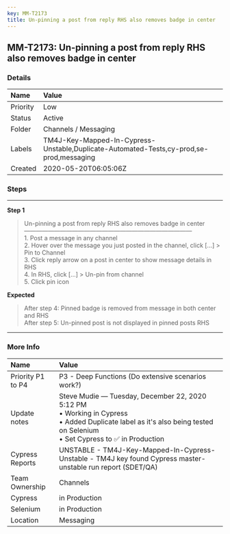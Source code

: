 ```yaml
---
key: MM-T2173
title: Un-pinning a post from reply RHS also removes badge in center
---
```


## MM-T2173: Un-pinning a post from reply RHS also removes badge in center

### Details

| Name     | Value                                                                                   |
| :------- | :-------------------------------------------------------------------------------------- |
| Priority | Low                                                                                     |
| Status   | Active                                                                                  |
| Folder   | Channels / Messaging                                                                    |
| Labels   | TM4J-Key-Mapped-In-Cypress-Unstable,Duplicate-Automated-Tests,cy-prod,se-prod,messaging |
| Created  | 2020-05-20T06:05:06Z                                                                    |

### Steps

<hr/>

**Step 1**

> <article>Un-pinning a post from reply RHS also removes badge in center<br>————————————————————————————<br>1. Post a message in any channel<br>2. Hover over the message you just posted in the channel, click [...] &gt; Pin to Channel<br>3. Click reply arrow on a post in center to show message details in RHS<br>4. In RHS, click [...] &gt; Un-pin from channel<br>5. Click pin icon</article>

**Expected**

> <article>After step 4: Pinned badge is removed from message in both center and RHS<br>After step 5: Un-pinned post is not displayed in pinned posts RHS</article>

<hr/>

### More Info

| Name              | Value                                                                                                                                                                         |
| :---------------- | :---------------------------------------------------------------------------------------------------------------------------------------------------------------------------- |
| Priority P1 to P4 | P3 - Deep Functions (Do extensive scenarios work?)                                                                                                                            |
| Update notes      | Steve Mudie — Tuesday, December 22, 2020 5:12 PM<br>• Working in Cypress<br>• Added Duplicate label as it's also being tested on Selenium<br>• Set Cypress to ✅ in Production |
| Cypress Reports   | UNSTABLE - TM4J-Key-Mapped-In-Cypress-Unstable - TM4J key found Cypress master-unstable run report (SDET/QA)                                                                  |
| Team Ownership    | Channels                                                                                                                                                                      |
| Cypress           | in Production                                                                                                                                                                 |
| Selenium          | in Production                                                                                                                                                                 |
| Location          | Messaging                                                                                                                                                                     |
